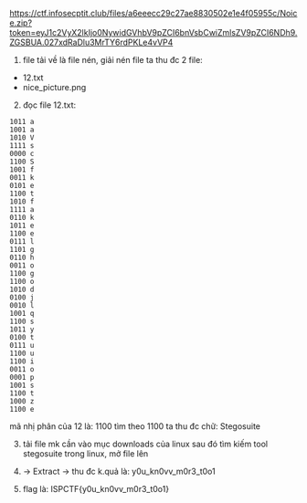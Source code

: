 https://ctf.infosecptit.club/files/a6eeecc29c27ae8830502e1e4f05955c/Noice.zip?token=eyJ1c2VyX2lkIjo0NywidGVhbV9pZCI6bnVsbCwiZmlsZV9pZCI6NDh9.ZGSBUA.027xdRaDlu3MrTY6rdPKLe4vVP4

1. file tải về là file nén, giải nén file ta thu đc 2 file:
- 12.txt
- nice_picture.png

2. đọc file 12.txt:
```
1011 a
1001 a
1010 V
1111 s
0000 c
1100 S
1001 f
0011 k
0101 e
1100 t
1010 f
1111 a
0110 k
1011 e
1100 e
0111 l
1101 g
0110 h
0011 o
1100 g
1100 o
1010 d
0100 j
0010 l
1001 q
1100 s
1011 y
0100 t
0111 u
1100 u
1100 i
0011 o
0001 p
1001 s
1100 t
1000 z
1100 e 
```
mã nhị phân của 12 là: 1100
tìm theo 1100 ta thu đc chữ: Stegosuite

3. tải file mk cần vào mục downloads của linux sau đó tìm kiếm tool stegosuite trong linux, mở file lên
4. -> Extract -> thu đc k.quả là: y0u_kn0vv_m0r3_t0o1

5. flag là: ISPCTF{y0u_kn0vv_m0r3_t0o1}
